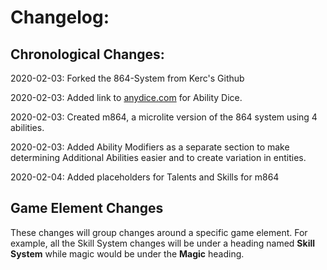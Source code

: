 # Changelog:

## Chronological Changes:

2020-02-03: Forked the 864-System from Kerc's Github

2020-02-03: Added link to [anydice.com](https://anydice.com/program/19bb4) for Ability Dice.

2020-02-03: Created m864, a microlite version of the 864 system using 4 abilities.

2020-02-03: Added Ability Modifiers as a separate section to make determining Additional Abilities easier and to create variation in entities.

2020-02-04: Added placeholders for Talents and Skills for m864

## Game Element Changes

These changes will group changes around a specific game element. For example, all the Skill System changes will be under a heading named **Skill System** while magic would be under the **Magic** heading.



